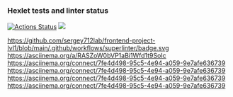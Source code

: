 ### Hexlet tests and linter status
[![Actions Status](https://github.com/sergey712lab/frontend-project-lvl1/workflows/hexlet-check/badge.svg)](https://github.com/sergey712lab/frontend-project-lvl1/actions)
<a href="https://codeclimate.com/github/sergey712lab/frontend-project-lvl1/maintainability"><img src="https://api.codeclimate.com/v1/badges/3116f944b4634327c8b0/maintainability" /></a>

https://github.com/sergey712lab/frontend-project-lvl1/blob/main/.github/workflows/superlinter/badge.svg
https://asciinema.org/a/RASZoW0bVP1aBi1Wfd1t9SoIc
https://asciinema.org/connect/7fe4d498-95c5-4e94-a059-9e7afe636739
https://asciinema.org/connect/7fe4d498-95c5-4e94-a059-9e7afe636739
https://asciinema.org/connect/7fe4d498-95c5-4e94-a059-9e7afe636739
https://asciinema.org/connect/7fe4d498-95c5-4e94-a059-9e7afe636739
